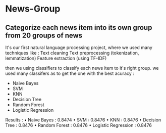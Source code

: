 # News-Group

## Categorize each news item into its own group from 20 groups of news


It's our first natural language processing project, where we used many techniques like :
Text cleaning 
Text preprocessing (tokenization, lemmatization)
Feature extraction (using TF-IDF)

then we using classifiers to classify each news item to it's right group.
we used many classifers as to get the one with the best acuracy :
- Naive Bayes
- SVM
- KNN
- Decision Tree
- Random Forest
- Logistic Regression

Results :
• Naive Bayes : 0.8474
• SVM : 0.8476
• KNN : 0.8476
• Decision Tree : 0.8476
• Random Forest : 0.8476
• Logistic Regression : 0.8476
